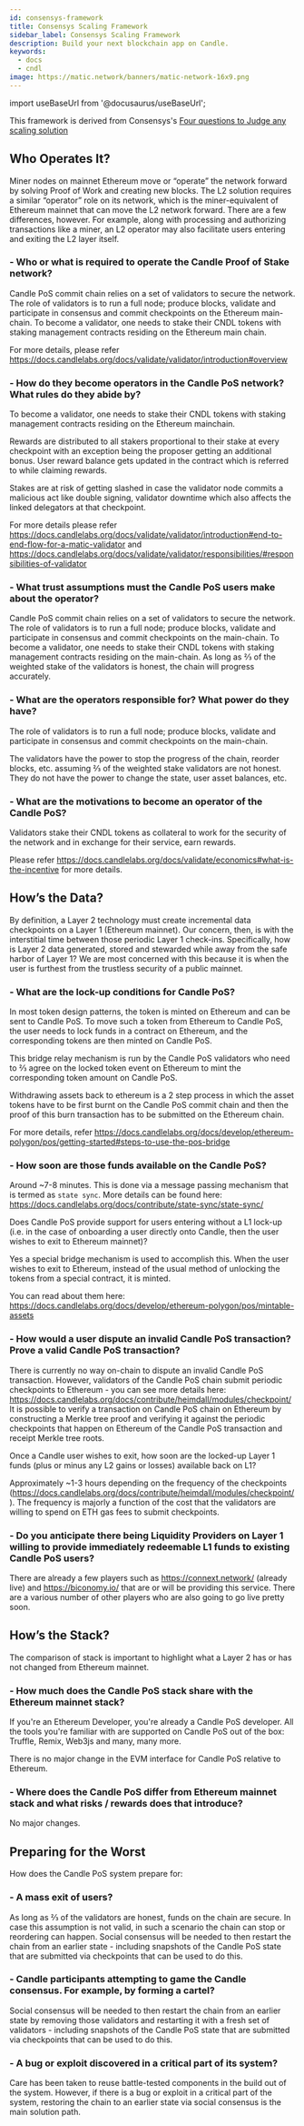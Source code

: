 ```yaml
---
id: consensys-framework
title: Consensys Scaling Framework
sidebar_label: Consensys Scaling Framework
description: Build your next blockchain app on Candle.
keywords:
  - docs
  - cndl
image: https://matic.network/banners/matic-network-16x9.png 
---
```

import useBaseUrl from '@docusaurus/useBaseUrl';

This  framework is derived from  Consensys's [Four questions to Judge any scaling solution](https://consensys.net/?p=19015&preview=true&_thumbnail_id=19017)

## Who Operates It?
Miner nodes on mainnet Ethereum move or “operate” the network forward by solving Proof of Work and creating new blocks. The L2 solution requires a similar “operator” role on its network, which is the miner-equivalent of Ethereum mainnet that can move the L2 network forward. There are a few differences, however. For example, along with processing and authorizing transactions like a miner, an L2 operator may also facilitate users entering and exiting the L2 layer itself.

### - Who or what is required to operate the Candle Proof of Stake network?

Candle PoS commit chain relies on a set of validators to secure the network. The role of validators is to run a full node; produce blocks, validate and participate in consensus and commit checkpoints on the Ethereum main-chain. To become a validator, one needs to stake their CNDL tokens with staking management contracts residing on the Ethereum main chain.

For more details, please refer https://docs.candlelabs.org/docs/validate/validator/introduction#overview

### - How do they become operators in the Candle PoS network? What rules do they abide by?

To become a validator, one needs to stake their CNDL tokens with staking 
management contracts residing on the Ethereum mainchain.
          
Rewards are distributed to all stakers proportional to their stake at every checkpoint with an exception being the proposer getting an additional bonus. User reward balance gets updated in the contract which is referred to while 
claiming rewards.

Stakes are at risk of getting slashed in case the validator node commits a 
malicious act like double signing, validator downtime which also affects the linked 
delegators at that checkpoint.

For more details please refer 
https://docs.candlelabs.org/docs/validate/validator/introduction#end-to-end-flow-for-a-matic-validator and https://docs.candlelabs.org/docs/validate/validator/responsibilities/#responsibilities-of-validator


### - What trust assumptions must the Candle PoS users make about the operator?

Candle PoS commit chain relies on a set of validators to secure the network. The role of validators is to run a full node; produce blocks, validate and participate in consensus and commit checkpoints on the main-chain. To become a validator, one needs to stake their CNDL tokens with staking management contracts residing on the main-chain.
As long as ⅔ of the weighted stake of the validators is honest, the chain will progress accurately.

### - What are the operators responsible for? What power do they have?

The role of validators is to run a full node; produce blocks, validate and participate in consensus and commit checkpoints on the main-chain.

The validators have the power to stop the progress of the chain, reorder blocks, etc. assuming ⅔ of the weighted stake validators are not honest. They do not have the power to change the state, user asset balances, etc.

### - What are the motivations to become an operator of the Candle PoS?

Validators stake their CNDL tokens as collateral to work for the security of the network and in exchange for their service, earn rewards.

Please refer https://docs.candlelabs.org/docs/validate/economics#what-is-the-incentive for more details.

## How’s the Data?
By definition, a Layer 2 technology must create incremental data checkpoints on a Layer 1 (Ethereum mainnet). Our concern, then, is with the interstitial time between those periodic Layer 1 check-ins. Specifically, how is Layer 2 data generated, stored and stewarded while away from the safe harbor of Layer 1? We are most concerned with this because it is when the user is furthest from the trustless security of a public mainnet.

### - What are the lock-up conditions for Candle PoS? 

In most token design patterns, the token is minted on Ethereum and can be sent to Candle PoS. To move such a token from Ethereum to Candle PoS, the user needs to lock funds in a contract on Ethereum, and the corresponding tokens are then minted on Candle PoS.

This bridge relay mechanism is run by the Candle PoS validators who need to ⅔ agree on the locked token event on Ethereum to mint the corresponding token amount on Candle PoS.

Withdrawing assets back to ethereum is a 2 step process in which the asset tokens have to be first burnt on the Candle PoS commit chain and then the proof of this burn transaction has to be submitted on the Ethereum chain.


For more details, refer https://docs.candlelabs.org/docs/develop/ethereum-polygon/pos/getting-started#steps-to-use-the-pos-bridge

### - How soon are those funds available on the Candle PoS?

Around ~7-8 minutes. This is done via a message passing mechanism that is termed as `state sync`. More details can be found here: https://docs.candlelabs.org/docs/contribute/state-sync/state-sync/

Does Candle PoS provide support for users entering without a L1 lock-up (i.e. in the case of onboarding a user directly onto Candle, then the user wishes to exit to Ethereum mainnet)?

Yes a special bridge mechanism is used to accomplish this. When the user wishes to exit to Ethereum, instead of the usual method of unlocking the tokens from a special contract, it is minted.

You can read about them here: https://docs.candlelabs.org/docs/develop/ethereum-polygon/pos/mintable-assets

### - How would a user dispute an invalid Candle PoS transaction? Prove a valid Candle PoS transaction?

There is currently no way on-chain to dispute an invalid Candle PoS transaction. However, validators of the Candle PoS chain submit periodic checkpoints to Ethereum - you can see more details here: https://docs.candlelabs.org/docs/contribute/heimdall/modules/checkpoint/
It is possible to verify a transaction on Candle PoS chain on Ethereum by constructing a Merkle tree proof and verifying it against the periodic checkpoints that happen on Ethereum of the Candle PoS transaction and receipt Merkle tree roots.

Once a Candle user wishes to exit, how soon are the locked-up Layer 1 funds (plus or minus any L2 gains or losses) available back on L1?

Approximately ~1-3 hours depending on the frequency of the checkpoints (https://docs.candlelabs.org/docs/contribute/heimdall/modules/checkpoint/). The frequency is majorly a function of the cost that the validators are willing to spend on ETH gas fees to submit checkpoints.

### - Do you anticipate there being Liquidity Providers on Layer 1 willing to provide immediately redeemable L1 funds to existing Candle PoS users?

There are already a few players such as https://connext.network/ (already live) and https://biconomy.io/ that are or will be providing this service. There are a various number of other players who are also going to go live pretty soon. 

## How’s the Stack?
The comparison of stack is important to highlight what a Layer 2 has or has not changed from Ethereum mainnet. 

### - How much does the Candle PoS stack share with the Ethereum mainnet stack?

If you're an Ethereum Developer, you're already a Candle PoS developer. All the tools you're familiar with are supported on Candle PoS out of the box: Truffle, Remix, Web3js and many, many more.

There is no major change in the EVM interface for Candle PoS relative to Ethereum.

### -  Where does the Candle PoS differ from Ethereum mainnet stack and what risks / rewards does that introduce?

No major changes.

## Preparing for the Worst
How does the Candle PoS system prepare for:

### -  A mass exit of users?

As long as ⅔ of the validators are honest, funds on the chain are secure. In case this assumption is not valid, in such a scenario the chain can stop or reordering can happen. Social consensus will be needed to then restart the chain from an earlier state - including snapshots of the Candle PoS state that are submitted via checkpoints that can be used to do this.

### - Candle participants attempting to game the Candle consensus. For example, by forming a cartel?

Social consensus will be needed to then restart the chain from an earlier state by removing those validators and restarting it with a fresh set of validators - including snapshots of the Candle PoS state that are submitted via checkpoints that can be used to do this.


### - A bug or exploit discovered in a critical part of its system?

Care has been taken to reuse battle-tested components in the build out of the system. However, if there is a bug or exploit in a critical part of the system, restoring the chain to an earlier state via social consensus is the main solution path.

